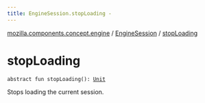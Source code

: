 ```yaml
---
title: EngineSession.stopLoading - 
---
```


[mozilla.components.concept.engine](../index.html) / [EngineSession](index.html) / [stopLoading](./stop-loading.html)

# stopLoading

`abstract fun stopLoading(): `[`Unit`](https://kotlinlang.org/api/latest/jvm/stdlib/kotlin/-unit/index.html)

Stops loading the current session.

